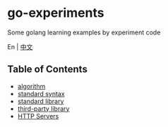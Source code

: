 # go-experiments

Some golang learning examples by experiment code

En | [中文](./README_zh-CN.md)

## Table of Contents

- [algorithm](./algorithm/)
- [standard syntax](./standard-syntax/)
- [standard library](./standard-library/)
- [third-party library](./third-party-library/)
- [HTTP Servers](./http-servers/)
